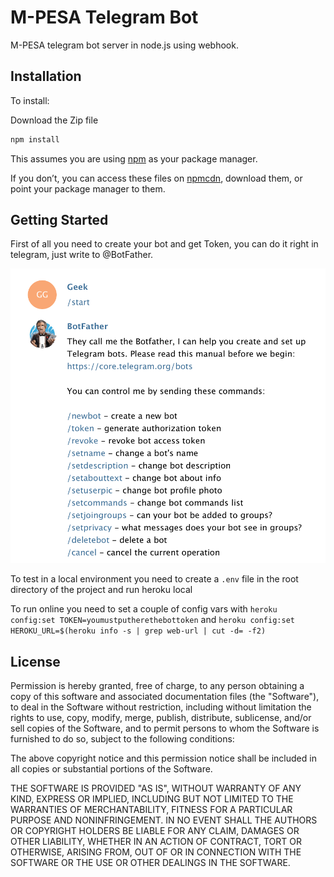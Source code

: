# M-PESA Telegram Bot

M-PESA telegram bot server in node.js using webhook.

## Installation

To install:

Download the Zip file

```bash
npm install
```
This assumes you are using [npm](https://www.npmjs.com/) as your package manager.

If you don’t, you can access these files on [npmcdn](https://npmcdn.com/telegram-node-bot/), download them, or point your package manager to them.

## Getting Started


First of all you need to create your bot and get Token, you can do it right in telegram, just write to @BotFather.

![Bot](botfather.png)

To test in a local environment you need to create a `.env` file in the root directory of the project and run heroku local

To run online you need to set a couple of config vars with `heroku config:set TOKEN=youmustputherethebottoken` and `heroku config:set HEROKU_URL=$(heroku info -s | grep web-url | cut -d= -f2)`

## License

Permission is hereby granted, free of charge, to any person obtaining a copy of this software and associated documentation files (the "Software"), to deal in the Software without restriction, including without limitation the rights to use, copy, modify, merge, publish, distribute, sublicense, and/or sell copies of the Software, and to permit persons to whom the Software is furnished to do so, subject to the following conditions:

The above copyright notice and this permission notice shall be included in all copies or substantial portions of the Software.

THE SOFTWARE IS PROVIDED "AS IS", WITHOUT WARRANTY OF ANY KIND, EXPRESS OR IMPLIED, INCLUDING BUT NOT LIMITED TO THE WARRANTIES OF MERCHANTABILITY, FITNESS FOR A PARTICULAR PURPOSE AND NONINFRINGEMENT. IN NO EVENT SHALL THE AUTHORS OR COPYRIGHT HOLDERS BE LIABLE FOR ANY CLAIM, DAMAGES OR OTHER LIABILITY, WHETHER IN AN ACTION OF CONTRACT, TORT OR OTHERWISE, ARISING FROM, OUT OF OR IN CONNECTION WITH THE SOFTWARE OR THE USE OR OTHER DEALINGS IN THE SOFTWARE.
